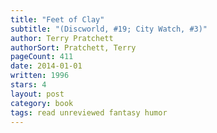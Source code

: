 ```yaml
---
title: "Feet of Clay"
subtitle: "(Discworld, #19; City Watch, #3)"
author: Terry Pratchett
authorSort: Pratchett, Terry
pageCount: 411
date: 2014-01-01
written: 1996
stars: 4
layout: post
category: book
tags: read unreviewed fantasy humor
---
```

